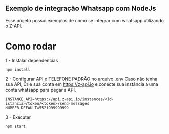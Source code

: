 ## Exemplo de integração Whatsapp com NodeJs
Esse projeto possui exemplos de como se integrar com whatsapp utilizando o Z-API.

# Como rodar

1 - Instalar dependencias
```shell
npm install
```

2 - Configurar API e TELEFONE PADRÃO no arquivo .env
Caso não tenha sua API, Crie sua conta em https://z-api.io e conecte sua instância a uma conta whatsapp para pegar a API.
```shell
INSTANCE_API=https://api.z-api.io/instances/<id-istancia>/token/<token>/send-messages
NUMBER_DEFAULT=5521999999999
```

3 - Executar
```shell
npm start
```